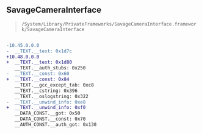 ## SavageCameraInterface

> `/System/Library/PrivateFrameworks/SavageCameraInterface.framework/SavageCameraInterface`

```diff

-10.45.0.0.0
-  __TEXT.__text: 0x1d7c
+10.48.0.0.0
+  __TEXT.__text: 0x1d80
   __TEXT.__auth_stubs: 0x250
-  __TEXT.__const: 0x60
+  __TEXT.__const: 0x84
   __TEXT.__gcc_except_tab: 0xc8
   __TEXT.__cstring: 0x396
   __TEXT.__oslogstring: 0x322
-  __TEXT.__unwind_info: 0xe8
+  __TEXT.__unwind_info: 0xf0
   __DATA_CONST.__got: 0x50
   __DATA_CONST.__const: 0x70
   __AUTH_CONST.__auth_got: 0x130

```

